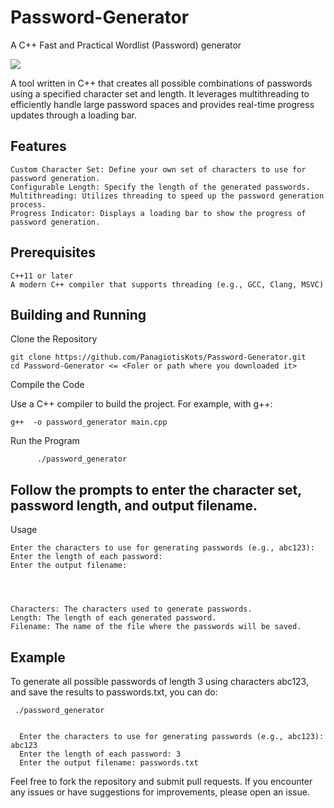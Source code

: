 # Password-Generator
A C++ Fast and Practical Wordlist (Password) generator

<img src = "https://t3.ftcdn.net/jpg/06/04/74/88/360_F_604748806_gQSyPrazhAocHefqrUtieGBKK22PS5QZ.jpg">



A tool written in C++ that creates all possible combinations of passwords using a specified character set and length. 
It leverages multithreading to efficiently handle large password spaces and provides real-time progress updates through a loading bar.

## Features

    Custom Character Set: Define your own set of characters to use for password generation.
    Configurable Length: Specify the length of the generated passwords.
    Multithreading: Utilizes threading to speed up the password generation process.
    Progress Indicator: Displays a loading bar to show the progress of password generation.

## Prerequisites

    C++11 or later
    A modern C++ compiler that supports threading (e.g., GCC, Clang, MSVC)



## Building and Running

  Clone the Repository

    git clone https://github.com/PanagiotisKots/Password-Generator.git
    cd Password-Generator <= <Foler or path where you downloaded it>

  Compile the Code

  Use a C++ compiler to build the project. For example, with g++:

    g++  -o password_generator main.cpp
    
Run the Program

          ./password_generator

## Follow the prompts to enter the character set, password length, and output filename.

Usage


    Enter the characters to use for generating passwords (e.g., abc123): 
    Enter the length of each password: 
    Enter the output filename: 
   



    Characters: The characters used to generate passwords.
    Length: The length of each generated password.
    Filename: The name of the file where the passwords will be saved.


## Example

To generate all possible passwords of length 3 using characters abc123, and save the results to passwords.txt, you can do:


     ./password_generator


      Enter the characters to use for generating passwords (e.g., abc123): abc123
      Enter the length of each password: 3
      Enter the output filename: passwords.txt
     





Feel free to fork the repository and submit pull requests. If you encounter any issues or have suggestions for improvements, please open an issue.











          

